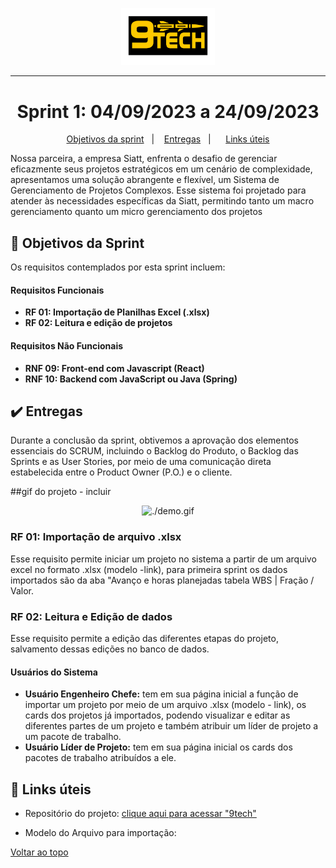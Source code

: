 <p align="center">
      <img src="https://raw.githubusercontent.com/Nine-Tech/nine-tech-documentation/main/img/logo%209%20tech.png" alt="logo 9tech" width="150">
<hr>

<span id="topo">

<h1 align="center">Sprint 1: 04/09/2023 a 24/09/2023</h1>

<p align="center">
<a href="#objetivos">Objetivos da sprint</a> &nbsp |&nbsp &nbsp
<a href="#entregas">Entregas</a> &nbsp |&nbsp &nbsp
 &nbsp
<a href="#links">Links úteis</a>
</p>

Nossa parceira, a empresa Siatt, enfrenta o desafio de gerenciar eficazmente seus projetos estratégicos em um cenário de complexidade, apresentamos uma solução abrangente e flexível, um Sistema de Gerenciamento de Projetos Complexos. Esse sistema foi projetado para atender às necessidades específicas da Siatt, permitindo tanto um macro gerenciamento quanto um micro gerenciamento dos projetos

<span id="objetivos">

## :dart: Objetivos da Sprint

Os requisitos contemplados por esta sprint incluem:

#### Requisitos Funcionais

- **RF 01: Importação de Planilhas Excel (.xlsx)**
- **RF 02: Leitura e edição de projetos**

#### Requisitos Não Funcionais

- **RNF 09: Front-end com Javascript (React)**
- **RNF 10: Backend com JavaScript ou Java (Spring)**

<span id="entregas">

## :heavy_check_mark: Entregas

Durante a conclusão da sprint, obtivemos a aprovação dos elementos essenciais do SCRUM, incluindo o Backlog do Produto, o Backlog das Sprints e as User Stories, por meio de uma comunicação direta estabelecida entre o Product Owner (P.O.) e o cliente.

##gif do projeto - incluir

<div align="center">

![./demo.gif](./demo.gif)

</div>

### RF 01: Importação de arquivo .xlsx

Esse requisito permite iniciar um projeto no sistema a partir de um arquivo excel no formato .xlsx (modelo -link), para primeira sprint os dados importados são da aba "Avanço e horas planejadas tabela WBS | Fração / Valor.

### RF 02: Leitura e Edição de dados

Esse requisito permite a edição das diferentes etapas do projeto, salvamento dessas edições no banco de dados.

#### Usuários do Sistema

- **Usuário Engenheiro Chefe:** tem em sua página inicial a função de importar um projeto por meio de um arquivo .xlsx (modelo - link), os cards dos projetos já importados, podendo visualizar e editar as diferentes partes de um projeto e também atribuir um líder de projeto a um pacote de trabalho.
  <br>
- **Usuário Líder de Projeto:** tem em sua página inicial os cards dos pacotes de trabalho atribuídos a ele.






<span id="links">


## :link: Links úteis



  - Repositório do projeto: [clique aqui para acessar "9tech"](https://github.com/Nine-Tech/nine-tech-documentation)
  
  - Modelo do Arquivo para importação: 
 
 

<a href="#topo">Voltar ao topo</a>
